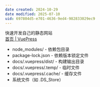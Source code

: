 ```yaml
---
date created: 2024-10-29
date modified: 2025-07-10
uid: 697804d5-e701-4636-9ed4-982833029ec9
---
```


快速开发自己的静态网站  
[首页 | VuePress](https://vuepress.github.io/zh/)

- node_modules/ - 依赖包目录
- package-lock.json - 依赖版本锁定文件
- docs/.vuepress/dist/ - 构建输出目录
- docs/.vuepress/.temp/ - 临时文件
- docs/.vuepress/.cache/ - 缓存文件
- 系统文件（如 .DS_Store）
